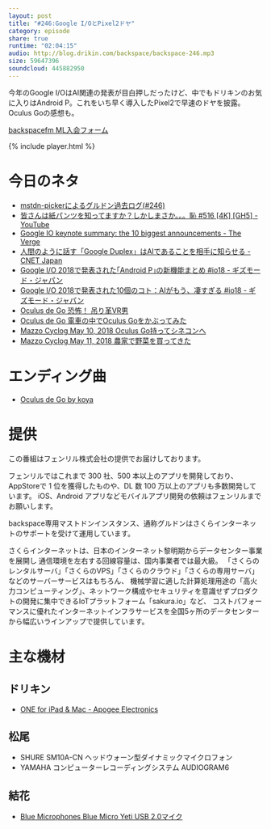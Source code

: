 ```yaml
---
layout: post
title: "#246:Google I/OとPixel2ドヤ"
category: episode
share: true
runtime: "02:04:15"
audio: http://blog.drikin.com/backspace/backspace-246.mp3
size: 59647396
soundcloud: 445882950
---
```


今年のGoogle I/OはAI関連の発表が目白押しだったけど、中でもドリキンのお気に入りはAndroid P。これをいち早く導入したPixel2で早速のドヤを披露。Oculus Goの感想も。

[backspacefm ML入会フォーム](http://backspace.us11.list-manage.com/subscribe?u=09c933bd3997c1d16dbed156a&id=84b6529b91)

{% include player.html %}

# 今日のネタ
* [mstdn-pickerによるグルドン過去ログ(#246)](https://rbtnn.github.io/mstdn-picker/?instance=mstdn.guru&since_id=100014346091459232&max_id=100014837252027044)
* [皆さんは紙パンツを知ってますか？しかしまさか。。。恥 #516 \[4K\] \[GH5\] - YouTube](https://www.youtube.com/watch?v=cpbA9NJYg4k)
* [Google IO keynote summary: the 10 biggest announcements - The Verge](https://www.theverge.com/2018/5/8/17328828/google-io-keynote-summary-highlights-news-recap-2018)
* [人間のように話す「Google Duplex」はAIであることを相手に知らせる - CNET Japan](https://japan.cnet.com/article/35118981/)
* [Google I/O 2018で発表された｢Android P｣の新機能まとめ #io18 - ギズモード・ジャパン](https://www.gizmodo.jp/2018/05/android-p-new-feature-io18.html)
* [Google I/O 2018で発表された10個のコト：AIがもう、凄すぎる #io18 - ギズモード・ジャパン](https://www.gizmodo.jp/2018/05/167037.html)
* [Oculus de Go 恐怖！ 吊り革VR男](https://www.youtube.com/watch?v=L4nAw76Hg7A)
* [Oculus de Go 電車の中でOculus Goをかぶってみた](https://www.youtube.com/watch?v=y_sYt1BbpoU)
* [Mazzo Cyclog May 10, 2018 Oculus Go持ってシネコンへ](https://www.youtube.com/watch?v=SjUT4JWLxAo)
* [Mazzo Cyclog May 11, 2018 農家で野菜を買ってきた](https://www.youtube.com/watch?v=Jirrkm6wh3U)

# エンディング曲
* [Oculus de Go by koya](https://soundcloud.com/koya/oculus-de-go)

# 提供

この番組はフェンリル株式会社の提供でお届けしております。

フェンリルではこれまで 300 社、500 本以上のアプリを開発しており、AppStoreで 1 位を獲得したものや、DL 数 100 万以上のアプリも多数開発しています。
iOS、Android アプリなどモバイルアプリ開発の依頼はフェンリルまでお願いします。

backspace専用マストドンインスタンス、通称グルドンはさくらインターネットのサポートを受けて運用しています。

さくらインターネットは、日本のインターネット黎明期からデータセンター事業を展開し
通信環境を左右する回線容量は、国内事業者では最大級。
「さくらのレンタルサーバ」「さくらのVPS」「さくらのクラウド」「さくらの専用サーバ」などのサーバーサービスはもちろん、
機械学習に適した計算処理用途の「高火力コンピューティング」、ネットワーク構成やセキュリティを意識せずプロダクトの開発に集中できるIoTプラットフォーム「sakura.io」など、
コストパフォーマンスに優れたインターネットインフラサービスを全国5ヶ所のデータセンターから幅広いラインアップで提供しています。

# 主な機材

## ドリキン
* [ONE for iPad & Mac - Apogee Electronics](http://amzn.to/2DJVyyj)

## 松尾
* SHURE  SM10A-CN ヘッドウォーン型ダイナミックマイクロフォン
* YAMAHA コンピューターレコーディングシステム AUDIOGRAM6

## 結花
* [Blue Microphones Blue Micro Yeti USB 2.0マイク](http://www.bluedesigns.jp/products/yeti/)

